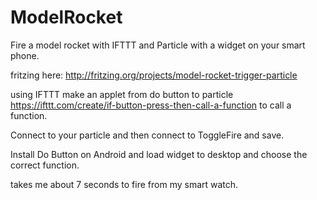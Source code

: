 # ModelRocket
Fire a model rocket with IFTTT and Particle with a widget on your smart phone.

fritzing here: http://fritzing.org/projects/model-rocket-trigger-particle

using IFTTT make an applet from do button to particle https://ifttt.com/create/if-button-press-then-call-a-function to call a function.

Connect to your particle and then connect to ToggleFire and save.

Install Do Button on Android and load widget to desktop and choose the correct function.

takes me about 7 seconds to fire from my smart watch.
